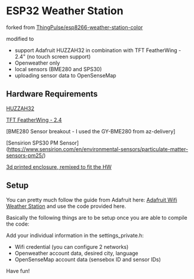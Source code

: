 # ESP32 Weather Station

forked from [ThingPulse/esp8266-weather-station-color](https://github.com/ThingPulse/esp8266-weather-station-color)

modified to 
- support Adafruit HUZZAH32 in combination with TFT FeatherWing - 2.4" (no touch screen support)
- Openweather only
- local sensors (BME280 and SPS30)
- uploading sensor data to OpenSenseMap


## Hardware Requirements

[HUZZAH32](https://www.adafruit.com/product/3405)

[TFT FeatherWing - 2.4](https://www.adafruit.com/product/3315) 

[BME280 Sensor breakout - I used the GY-BME280 from az-delivery] 

[Sensirion SPS30 PM Sensor] (https://www.sensirion.com/en/environmental-sensors/particulate-matter-sensors-pm25/)

[3d printed enclosure, remixed to fit the HW](https://www.thingiverse.com/thing:3894654)

## Setup

You can pretty much follow the guide from Adafruit here: [Adafruit Wifi Weather Station](https://learn.adafruit.com/wifi-weather-station-with-tft-display/overview) and use the code provided here.

Basically the following things are to be setup once you are able to compile the code:

Add your individual information in the settings_private.h:
- Wifi credential (you can configure 2 networks)
- Openweather account data, desired city, language
- OpenSenseMap account data (sensebox ID and sensor IDs)

Have fun!





